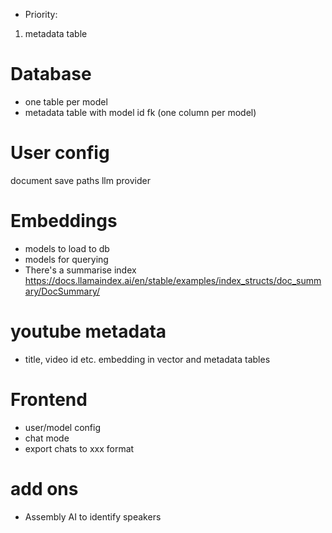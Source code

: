 

- Priority:
1. metadata table



# Database
- one table per model
- metadata table with model id fk (one column per model)



# User config
document save paths
llm provider


# Embeddings
- models to load to db
- models for querying
- There's a summarise index https://docs.llamaindex.ai/en/stable/examples/index_structs/doc_summary/DocSummary/

# youtube metadata
- title, video id etc. embedding in vector and metadata tables

# Frontend
- user/model config
- chat mode
- export chats to xxx format


# add ons
- Assembly AI to identify speakers
